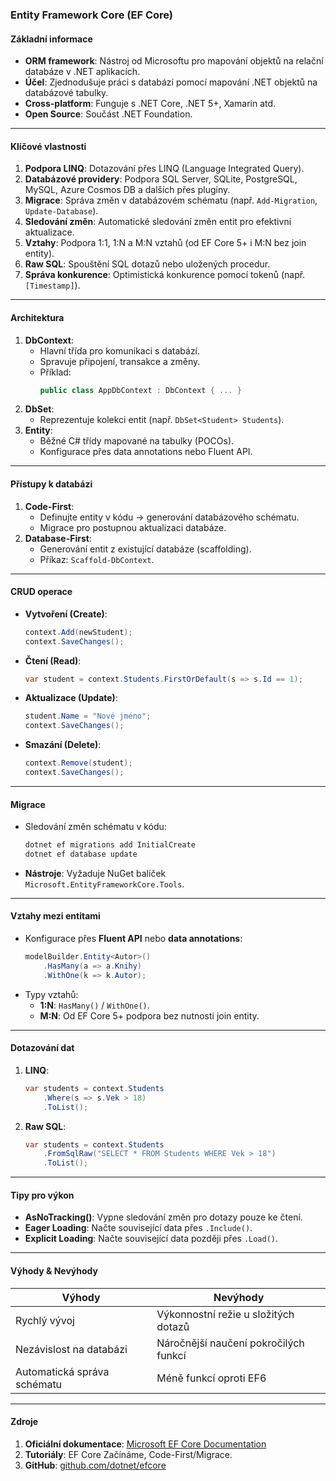 
### Entity Framework Core (EF Core)

#### **Základní informace**

- **ORM framework**: Nástroj od Microsoftu pro mapování objektů na relační databáze v .NET aplikacích.
- **Účel**: Zjednodušuje práci s databází pomocí mapování .NET objektů na databázové tabulky.
- **Cross-platform**: Funguje s .NET Core, .NET 5+, Xamarin atd.
- **Open Source**: Součást .NET Foundation.

---

#### **Klíčové vlastnosti**

1. **Podpora LINQ**: Dotazování přes LINQ (Language Integrated Query).
2. **Databázové providery**: Podpora SQL Server, SQLite, PostgreSQL, MySQL, Azure Cosmos DB a dalších přes pluginy.
3. **Migrace**: Správa změn v databázovém schématu (např. `Add-Migration`, `Update-Database`).
4. **Sledování změn**: Automatické sledování změn entit pro efektivní aktualizace.
5. **Vztahy**: Podpora 1:1, 1:N a M:N vztahů (od EF Core 5+ i M:N bez join entity).
6. **Raw SQL**: Spouštění SQL dotazů nebo uložených procedur.
7. **Správa konkurence**: Optimistická konkurence pomocí tokenů (např. `[Timestamp]`).

---

#### **Architektura**

1. **DbContext**:
   - Hlavní třída pro komunikaci s databází.
   - Spravuje připojení, transakce a změny.
   - Příklad:
     ```csharp
     public class AppDbContext : DbContext { ... }
     ```
2. **DbSet<T>**:
   - Reprezentuje kolekci entit (např. `DbSet<Student> Students`).
3. **Entity**:
   - Běžné C# třídy mapované na tabulky (POCOs).
   - Konfigurace přes data annotations nebo Fluent API.

---

#### **Přístupy k databázi**

1. **Code-First**:
   - Definujte entity v kódu → generování databázového schématu.
   - Migrace pro postupnou aktualizaci databáze.
2. **Database-First**:
   - Generování entit z existující databáze (scaffolding).
   - Příkaz: `Scaffold-DbContext`.

---

#### **CRUD operace**

- **Vytvoření (Create)**:
  ```csharp
  context.Add(newStudent);
  context.SaveChanges();
  ```
- **Čtení (Read)**:
  ```csharp
  var student = context.Students.FirstOrDefault(s => s.Id == 1);
  ```
- **Aktualizace (Update)**:
  ```csharp
  student.Name = "Nové jméno";
  context.SaveChanges();
  ```
- **Smazání (Delete)**:
  ```csharp
  context.Remove(student);
  context.SaveChanges();
  ```

---

#### **Migrace**

- Sledování změn schématu v kódu:
  ```bash
  dotnet ef migrations add InitialCreate
  dotnet ef database update
  ```
- **Nástroje**: Vyžaduje NuGet balíček `Microsoft.EntityFrameworkCore.Tools`.

---

#### **Vztahy mezi entitami**

- Konfigurace přes **Fluent API** nebo **data annotations**:
  ```csharp
  modelBuilder.Entity<Autor>()
      .HasMany(a => a.Knihy)
      .WithOne(k => k.Autor);
  ```
- Typy vztahů:
  - **1:N**: `HasMany()` / `WithOne()`.
  - **M:N**: Od EF Core 5+ podpora bez nutnosti join entity.

---

#### **Dotazování dat**

1. **LINQ**:
   ```csharp
   var students = context.Students
       .Where(s => s.Vek > 18)
       .ToList();
   ```
2. **Raw SQL**:
   ```csharp
   var students = context.Students
       .FromSqlRaw("SELECT * FROM Students WHERE Vek > 18")
       .ToList();
   ```

---

#### **Tipy pro výkon**

- **AsNoTracking()**: Vypne sledování změn pro dotazy pouze ke čtení.
- **Eager Loading**: Načte související data přes `.Include()`.
- **Explicit Loading**: Načte související data později přes `.Load()`.

---

#### **Výhody & Nevýhody**

| **Výhody**                      | **Nevýhody**                     |
|----------------------------------|-----------------------------------|
| Rychlý vývoj                    | Výkonnostní režie u složitých dotazů |
| Nezávislost na databázi         | Náročnější naučení pokročilých funkcí |
| Automatická správa schématu     | Méně funkcí oproti EF6           |

---

#### **Zdroje**

1. **Oficiální dokumentace**: [Microsoft EF Core Documentation](https://learn.microsoft.com/en-us/ef/core/)
2. **Tutoriály**: EF Core Začínáme, Code-First/Migrace.
3. **GitHub**: [github.com/dotnet/efcore](https://github.com/dotnet/efcore)
